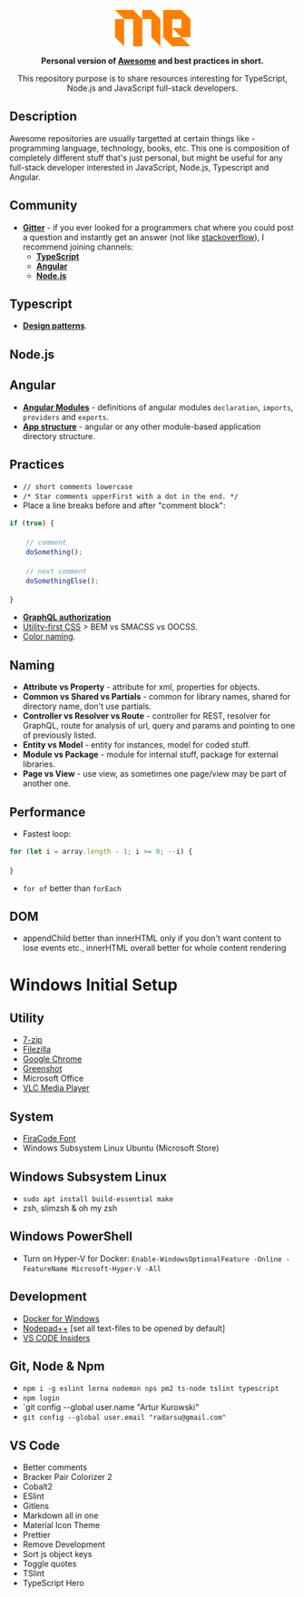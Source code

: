 <p align="center">
    <a href="https://github.com/radarsu/me/" target="blank" alt="me"><img src="https://github.com/radarsu/me/blob/master/assets/logo.png?raw=true" alt="me logo" /></a><br/>
</p>

<p align="center">
	<strong>Personal version of <a href="https://github.com/sindresorhus/awesome" target="_blank" alt="awesome">Awesome</a> and best practices in short.</strong>
</p>

<p align="center">
	This repository purpose is to share resources interesting for TypeScript, Node.js and JavaScript full-stack developers.
</p>

## Description
Awesome repositories are usually targetted at certain things like - programming language, technology, books, etc. This one is composition of completely different stuff that's just personal, but might be useful for any full-stack developer interested in JavaScript, Node.js, Typescript and Angular.

## Community
- <strong><a href="https://gitter.im/" target="_blank" alt="gitter">Gitter</a></strong> - if you ever looked for a programmers chat where you could post a question and instantly get an answer (not like <a href="https://stackoverflow.com" target="_blank" alt="stackoverflow">stackoverflow</a>), I recommend joining channels: 
  - <strong><a href="https://gitter.im/Microsoft/TypeScript" target="_blank" alt="typescript gitter">TypeScript</a></strong>
  - <strong><a href="https://gitter.im/angular/angular" target="_blank" alt="angular gitter">Angular</a></strong>
  - <strong><a href="https://gitter.im/nodejs/node" target="_blank" alt="node gitter">Node.js</a></strong>

## Typescript
- <strong><a href="https://github.com/torokmark/design_patterns_in_typescript" target="_blank" alt="typescript design patterns">Design patterns</a></strong>.

## Node.js
  
## Angular
- <strong><a href="https://malcoded.com/posts/angular-fundamentals-modules" target="_blank" alt="angular modules explained">Angular Modules</a></strong> - definitions of angular modules `declaration`, `imports`, `providers` and `exports`.
- <strong><a href="https://itnext.io/choosing-a-highly-scalable-folder-structure-in-angular-d987de65ec7" target="_blank" alt="angular app structure">App structure</a></strong> - angular or any other module-based application directory structure.

## Practices
- `// short comments lowercase`
- `/* Star comments upperFirst with a dot in the end. */`
- Place a line breaks before and after "comment block":
```ts
if (true) {

	// comment
	doSomething();

	// next comment
	doSomethingElse();

}
```
- <strong><a href="https://graphql.org/learn/authorization/" target="_blank" alt="angular modules explained">GraphQL authorization</a></strong>
- <a href="https://tailwindcss.com/docs/" target="_blank" alt="utility first tailwind">Utility-first CSS</a> &gt; BEM vs SMACSS vs OOCSS.
- <a href="http://chir.ag/projects/name-that-color/#722E75" target="_blank" alt="tool for color naming">Color naming</a>.

## Naming
- <strong>Attribute vs Property</strong> - attribute for xml, properties for objects.
- <strong>Common vs Shared vs Partials</strong> - common for library names, shared for directory name, don't use partials.
- <strong>Controller vs Resolver vs Route</strong> - controller for REST, resolver for GraphQL, route for analysis of url, query and params and pointing to one of previously listed.
- <strong>Entity vs Model</strong> - entity for instances, model for coded stuff.
- <strong>Module vs Package</strong> - module for internal stuff, package for external libraries.
- <strong>Page vs View</strong> - use view, as sometimes one page/view may be part of another one.

## Performance
- Fastest loop:
```ts
for (let i = array.length - 1; i >= 0; --i) {

}
```
- `for of` better than `forEach`

## DOM
- appendChild better than innerHTML only if you don't want content to lose events etc., innerHTML overall better for whole content rendering

# Windows Initial Setup

## Utility
  - <a href="https://www.7-zip.org/" target="_blank">7-zip</a>
  - <a href="https://filezilla-project.org/" target="_blank">Filezilla</a>
  - <a href="https://www.google.com/intl/en/chrome/" target="_blank">Google Chrome</a>
  - <a href="https://getgreenshot.org/" target="_blank">Greenshot</a>
  - Microsoft Office
  - <a href="https://www.videolan.org/" target="_blank">VLC Media Player</a>

## System
  - <a href="https://www.fontsquirrel.com/fonts/fira-code" target="_blank">FiraCode Font</a>
  - Windows Subsystem Linux Ubuntu (Microsoft Store)

## Windows Subsystem Linux
  - `sudo apt install build-essential make`
  - zsh, slimzsh & oh my zsh
  
## Windows PowerShell
  - Turn on Hyper-V for Docker: `Enable-WindowsOptionalFeature -Online -FeatureName Microsoft-Hyper-V -All`

## Development
  - <a href="https://download.docker.com/win/stable/Docker%20for%20Windows%20Installer.exe" target="_blank">Docker for Windows</a>
  - <a href="https://notepad-plus-plus.org/download/" target="_blank">Nodepad++</a> [set all text-files to be opened by default]
  - <a href="https://code.visualstudio.com/insiders/" target="_blank">VS CODE Insiders</a>

## Git, Node & Npm
  - `npm i -g eslint lerna nodemon nps pm2 ts-node tslint typescript`
  - `npm login`
  - `git config --global user.name "Artur Kurowski"
  - `git config --global user.email "radarsu@gmail.com"`

## VS Code
  - Better comments
  - Bracker Pair Colorizer 2
  - Cobalt2
  - ESlint
  - Gitlens
  - Markdown all in one
  - Material Icon Theme
  - Prettier
  - Remove Development
  - Sort js object keys
  - Toggle quotes
  - TSlint
  - TypeScript Hero
